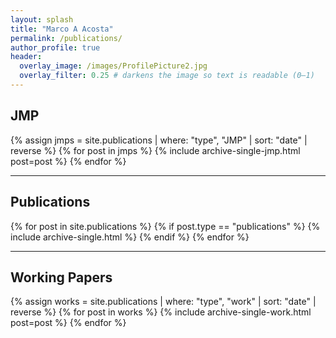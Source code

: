 ```yaml
---
layout: splash
title: "Marco A Acosta"
permalink: /publications/
author_profile: true
header:
  overlay_image: /images/ProfilePicture2.jpg
  overlay_filter: 0.25 # darkens the image so text is readable (0–1)
---
```





## JMP
{% assign jmps = site.publications | where: "type", "JMP" | sort: "date" | reverse %}
{% for post in jmps %}
  {% include archive-single-jmp.html post=post %}
{% endfor %}

---
## Publications
{% for post in site.publications %}
  {% if post.type == "publications" %}
    {% include archive-single.html %}
  {% endif %}
{% endfor %}

---

## Working Papers
{% assign works = site.publications | where: "type", "work" | sort: "date" | reverse %}
{% for post in works %}
  {% include archive-single-work.html post=post %}
{% endfor %}






